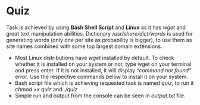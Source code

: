 # Quiz
Task is achieved by using **Bash Shell Script** and **Linux** as it has *wget* and great text manipulation abilities. Dictionary */usr/share/dict/words* is used for generating words (only one per site as probability is bigger), to use them as site names combined with some top largest domain extensions.
- Most Linux distributions have *wget* installed by default. To check whether it is installed on your system or not, type wget on your terminal and press enter. If it is not installed, it will display *“command not found”* error. Use the respective commands below to install it on your system.
- Bash script file which is achieving requested task is named *quiz*, to run it *chmod +x quiz* and *./quiz*
- Simple run and output from the console can be seen in *output.txt* file.
